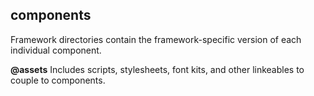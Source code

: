 ## components
Framework directories contain the framework-specific version of each individual component.

**@assets**
Includes scripts, stylesheets, font kits, and other linkeables to couple to components.